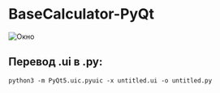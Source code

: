 # BaseCalculator-PyQt
![Окно](https://user-images.githubusercontent.com/40773960/109616429-2db9a380-7b46-11eb-9205-fa9d43efa475.png)

## Перевод .ui в .py:

`python3 -m PyQt5.uic.pyuic -x untitled.ui -o untitled.py` 
